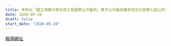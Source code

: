 ```yaml
---
title: 本校以「國立清華大學合併工程國際公共藝術」葉子公共藝術案參加文化部第七屆公共藝術獎，入圍【卓越獎】、【藝術創作獎】。
date: 2020-05-28
draft: false
start_date: "2020-05-28"
---
```


[報導網址](https://publicartawards.moc.gov.tw/index/zh-tw/news/38259)
